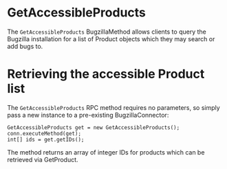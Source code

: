 # GetAccessibleProducts #

The `GetAccessibleProducts` BugzillaMethod allows clients to query the Bugzilla installation for a list of Product objects which they may search or add bugs to.


# Retrieving the accessible Product list #

The `GetAccessibleProducts` RPC method requires no parameters, so simply pass a new instance to a pre-existing BugzillaConnector:

```
GetAccessibleProducts get = new GetAccessibleProducts();
conn.executeMethod(get);
int[] ids = get.getIDs();
```

The method returns an array of integer IDs for products which can be retrieved via GetProduct.
